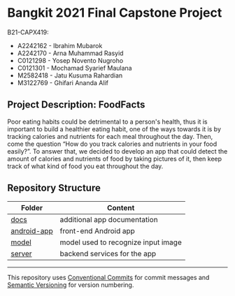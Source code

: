 # Bangkit 2021 Final Capstone Project
B21-CAPX419:
- A2242162 - Ibrahim Mubarok
- A2242170 - Arna Muhammad Rasyid
- C0121298 - Yosep Novento Nugroho
- C0121301 - Mochamad Syarief Maulana
- M2582418 - Jatu Kusuma Rahardian
- M3122769 - Ghifari Ananda Alif

## Project Description: FoodFacts
Poor eating habits could be detrimental to a person's health, thus it is important to build a healthier eating habit, one of the ways towards it is by tracking calories and nutrients for each meal throughout the day. Then, come the question “How do you track calories and nutrients in your food easily?”. To answer that, we decided to develop an app that could detect the amount of calories and nutrients of food by taking pictures of it, then keep track of what kind of food you eat throughout the day.

## Repository Structure
| Folder | Content |
| --- | --- |
| [docs](docs/) | additional app documentation |
| [android-app](android-app/) | front-end Android app |
| [model](model/) | model used to recognize input image |
| [server](server/) | backend services for the app |

-----
This repository uses [Conventional Commits](https://www.conventionalcommits.org/en/v1.0.0/) for commit messages and [Semantic Versioning](https://semver.org/) for version numbering.
